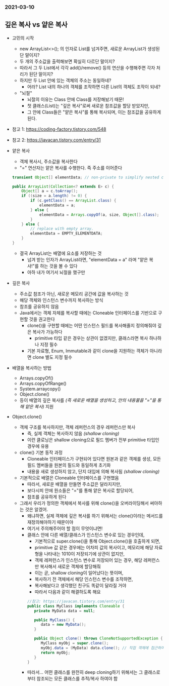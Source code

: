 ### 2021-03-10

## 깊은 복사 vs 얕은 복사
- 고민의 시작
    - new ArrayList<>(); 의 인자로 List를 넘겨주면, 새로운 ArrayList가 생성된단 말이지?
    - 두 개의 주소값을 출력해보면 확실히 다르단 말이지?
    - 따라서 그 두 List에서 각각 add()/remove() 등의 연산을 수행해주면 각자 처리가 된단 말이지?
    - 하지만 두 List 안에 있는 객체의 주소는 동일하네? 
        - 어라? List 내의 하나의 객체를 조작하면 다른 List의 객체도 조작이 되네?
    - "뇌절"
        - 뇌절의 이유는 Class 안에 Class를 저장해놨기 때문!
        - 첫 클래스(List)는 "깊은 복사"로써 새로운 참조값을 할당 받았지만,
        - 그 안에 Class들은 "얕은 복사"를 통해 복사되며, 이는 참조값을 공유하게 된다.

- 참고 1: https://coding-factory.tistory.com/548
- 참고 2: https://javacan.tistory.com/entry/31

- 얕은 복사
    - 객체 복사시, 주소값을 복사한다
    - "=" 연산자는 얕은 복사를 수행한다. 즉 주소를 이어준다
    ``` Java
    transient Object[] elementData; // non-private to simplify nested class access

    public ArrayList(Collection<? extends E> c) {
        Object[] a = c.toArray();
        if ((size = a.length) != 0) {
            if (c.getClass() == ArrayList.class) {
                elementData = a;
            } else {
                elementData = Arrays.copyOf(a, size, Object[].class);
            }
        } else {
            // replace with empty array.
            elementData = EMPTY_ELEMENTDATA;
        }
    }
    ```
    - 결국 ArrayList는 배열에 요소를 저장하는 것
        - 넘겨 받는 인자가 ArrayList라면, "elementData = a" 라며 "얕은 복사!"를 하는 것을 볼 수 있다
        - 아하 내가 여기서 뇌절을 했구만

- 깊은 복사
    - 주소값 참조가 아닌, 새로운 메모리 공간에 값을 복사하는 것
    - 해당 객체와 인스턴스 변수까지 복사하는 방식
    - 참조를 공유하지 않음
    - Java에서는 객체 자체를 복사할 때에는 Cloneable 인터페이스를 기반으로 구현할 것을 권고한다
        - clone()을 구현할 때에는 어떤 인스턴스 필드를 복사해줄지 정의해줘야 깊은 복사가 가능하다
            - primitive 타입 같은 경우는 상관이 없겠지만, 클래스라면 복사 하나하나 지정 필수
        - 기본 자료형, Enum, Immutable과 같이 clone을 지원하는 객체가 아니라면 clone 별도 지정 필수
        
- 배열을 복사하는 방법
    - Arrays.copyOf()
    - Arrays.copyOfRange()
    - System.arraycopy()
    - Object.clone()
    - 등이 배열의 깊은 복사를 *(즉 새로운 배열을 생성하고, 안의 내용물을 "="을 통해 얕은 복사)* 지원
        
- Object.clone()
    - 객체 구조를 복사하지만, 객체 레퍼런스의 경우 레퍼런스만 복사
        - 즉, 실제 객체는 복사하지 않음 *(shallow cloning)*
        - 이런 클로닝은 shallow cloning으로 필드 멤버가 전부 primitive 타입인 경우에 유용
    - clone() 기본 동작 과정    
        - Cloneable 인터페이스가 구현되어 있다면 원본과 같은 객체를 생성, 모든 필드 멤버들을 원본의 필드와 동일하게 초기화
        - 내용을 새로 생성하지 않고, 단지 대입에 의해 복사됨 *(shallow cloning)*
    - 기본적으로 배열은 Cloneable 인터페이스를 구현했음
        - 따라서, 새로운 배열을 만들면 주소값은 달라지지만,
        - 보다시피 안에 원소들은 "="를 통해 얕은 복사로 할당되어,
        - 참조를 공유하게 된다
    - 그래서 우리가 정의한 객체에서 복사를 위해 clone()을 오버라이딩해서 써야하는 것은 알겠어. 
        - 왜냐하면, 실제 객체에 깊은 복사를 하기 위해서는 clone()이라는 메서드를 재정의해야하기 때문이야
        - 여기서 주의해주어야 할 점이 무엇이냐면!
        - 클래스 안에 다른 배열/클래스가 인스턴스 변수로 있는 경우인데,
            - 기본적으로 super.clone()을 통해 Object.clone()을 호출하게 되면,
            - primitive 값 같은 경우에는 어차피 값의 복사이고, 메모리에 해당 자료형을 나타내는 1010이 저장되기에 상관이 없지만,
            - 객체 레퍼런스가 인스턴스 변수로 저장되어 있는 경우, 해당 레퍼런스만 복사해서 새로운 객체에 할당해줘
            - 이는 곧, shallow cloning이 일어났다는 뜻이며,
            - 복사하기 전 객체에서 해당 인스턴스 변수를 조작하면,
            - 복사해놨다고 생각했던 친구도 똑같이 달라질 거야
            - 따라서 다음과 같이 해결하도록 해요
            ``` Java
            //참고: https://javacan.tistory.com/entry/31
            public class MyClass implements Cloneable {
               private MyData data = null;
            
               public MyClass() {
                  data = new MyData();
               }
            
               public Object clone() throws CloneNotSupportedException {
                  MyClass myObj = super.clone();
                  myObj.data = (MyData) data.clone(); // 직접 객체에 접근하여 복사를 진행해줌
                  return myObj;
               }
            }      
            ```
        - 따라서... 어떤 클래스를 완전히 deep cloning하기 위해서는 그 클래스로 부터 참조되는 모든 클래스를 추적/복사 하여야 함
        